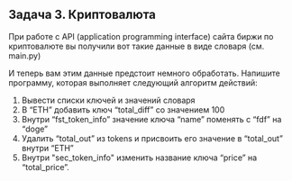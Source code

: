 ## Задача 3. Криптовалюта
При работе с API (application programming interface) сайта биржи по криптовалюте вы получили вот такие данные в виде словаря (см. main.py)

И теперь вам этим данные предстоит немного обработать.
Напишите программу, которая выполняет следующий алгоритм действий:
1. Вывести списки ключей и значений словаря
2. В “ETH” добавить ключ “total_diff” со значением 100
3. Внутри “fst_token_info” значение ключа “name” поменять с “fdf” на “doge”
4. Удалить “total_out” из tokens и присвоить его значение в “total_out” внутри “ETH”
5. Внутри "sec_token_info" изменить название ключа “price” на “total_price”.
